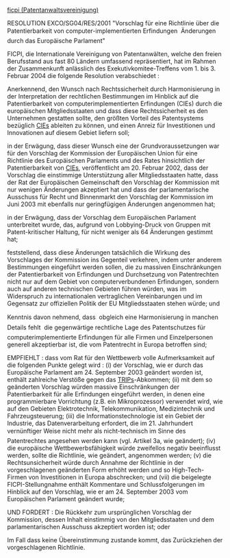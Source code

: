 [ ficpi (Patentanwaltsvereinigung)](FicpiEn "wikilink")

RESOLUTION EXCO/SG04/RES/2001 \"Vorschlag für eine Richtlinie über die
Patentierbarkeit von computer-implementierten Erfindungen  Änderungen
durch das Europäische Parlament\"

FICPI, die Internationale Vereinigung von Patentanwälten, welche den
freien Berufsstand aus fast 80 Ländern umfassend repräsentiert, hat im
Rahmen der Zusammenkunft anlässlich des Exekutivkomitee-Treffens vom 1.
bis 3. Februar 2004 die folgende Resolution verabschiedet :

Anerkennend, den Wunsch nach Rechtssicherheit durch Harmonisierung in
der Interpretation der rechtlichen Bestimmungen im Hinblick auf die
Patentierbarkeit von computerimplementierten Erfindungen (CIEs) durch
die europäischen Mitgliedsstaaten und dass diese Rechtssicherheit es den
Unternehmen gestatten sollte, den größten Vorteil des Patentsystems
bezüglich [CIEs](CIEs "wikilink") ableiten zu können, und einen Anreiz
für Investitionen und Innovationen auf diesem Gebiet liefern soll;

in der Erwägung, dass dieser Wunsch eine der Grundvoraussetzungen war
für den Vorschlag der Kommission der Europäischen Union für eine
Richtlinie des Europäischen Parlaments und des Rates hinsichtlich der
Patentierbarkeit von [CIEs](CIEs "wikilink"), veröffentlicht am 20.
Februar 2002, dass der Vorschlag die einstimmige Unterstützung aller
Mitgliedsstaaten hatte, dass der Rat der Europäischen Gemeinschaft den
Vorschlag der Kommission mit nur wenigen Änderungen akzeptiert hat und
dass der parlamentarische Ausschuss für Recht und Binnenmarkt den
Vorschlag der Kommission im Juni 2003 mit ebenfalls nur geringfügigen
Änderungen angenommen hat;

in der Erwägung, dass der Vorschlag dem Europäischen Parlament
unterbreitet wurde, das, aufgrund von Lobbying-Druck von Gruppen mit
Patent-kritischer Haltung, für nicht weniger als 64 Änderungen gestimmt
hat;

feststellend, dass diese Änderungen tatsächlich die Wirkung des
Vorschlages der Kommission ins Gegenteil verkehren, indem unter anderem
Bestimmungen eingeführt werden sollen, die zu massiven Einschränkungen
der Patentierbarkeit von Erfindungen und Durchsetzung von Patentrechten
nicht nur auf dem Gebiet von computerverbundenen Erfindungen, sondern
auch auf anderen technischen Gebieten führen würden, was im Widerspruch
zu internationalen vertraglichen Vereinbarungen und im Gegensatz zur
offiziellen Politik der EU Mitgliedsstaaten stehen würde; und

Kenntnis davon nehmend, dass  obgleich eine Harmonisierung in manchen
Details fehlt  die gegenwärtige rechtliche Lage des Patentschutzes für
computerimplementierte Erfindungen für alle Firmen und Einzelpersonen
generell akzeptierbar ist, die vom Patentrecht in Europa betroffen sind;

EMPFIEHLT : dass vom Rat für den Wettbewerb volle Aufmerksamkeit auf die
folgenden Punkte gelegt wird : (i) der Vorschlag, wie er durch das
Europäische Parlament am 24. September 2003 geändert worden ist, enthält
zahlreiche Verstöße gegen das [TRIPs](TRIPs "wikilink")-Abkommen; (ii)
mit dem so geänderten Vorschlag würden massive Einschränkungen der
Patentierbarkeit für alle Erfindungen eingeführt werden, in denen eine
programmierbare Vorrichtung (z.B. ein Mikroprozessor) verwendet wird,
wie auf den Gebieten Elektrotechnik, Telekommunikation, Medizintechnik
und Fahrzeugsteuerung; (iii) die Informationstechnologie ist ein Gebiet
der Industrie, das Datenverarbeitung erfordert, die im 21. Jahrhundert
vernünftiger Weise nicht mehr als nicht-technisch im Sinne des
Patentrechtes angesehen werden kann (vgl. Artikel 3a, wie geändert);
(iv) die europäische Wettbewerbsfähigkeit würde zweifellos negativ
beeinflusst werden, sollte die Richtlinie, wie geändert, angenommen
werden; (v) die Rechtsunsicherheit würde durch Annahme der Richtlinie in
der vorgeschlagenen geänderten Form erhöht werden und so
High-Tech-Firmen von Investitionen in Europa abschrecken; und (vii) die
beigelegte FICPI-Stellungnahme enthält Kommentare und Schlussfolgerungen
im Hinblick auf den Vorschlag, wie er am 24. September 2003 vom
Europäischen Parlament geändert wurde;

UND FORDERT : Die Rückkehr zum ursprünglichen Vorschlag der Kommission,
dessen Inhalt einstimmig von den Mitgliedsstaaten und dem
parlamentarischen Ausschuss akzeptiert worden ist; oder

Im Fall dass keine Übereinstimmung zustande kommt, das Zurückziehen der
vorgeschlagenen Richtlinie.

